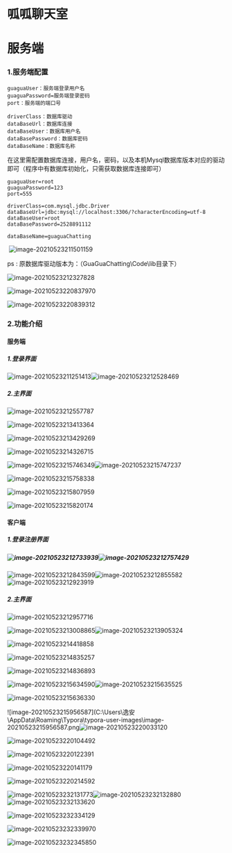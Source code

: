 



# 呱呱聊天室









# 服务端

### 1.服务端配置

```
guaguaUser：服务端登录用户名
guaguaPassword=服务端登录密码
port：服务端的端口号

driverClass：数据库驱动
dataBaseUrl：数据库连接
dataBaseUser：数据库用户名
dataBasePassword：数据库密码
dataBaseName：数据库名称
```

在这里需配置数据库连接，用户名，密码，以及本机Mysql数据库版本对应的驱动即可（程序中有数据库初始化，只需获取数据库连接即可）

```
guaguaUser=root
guaguaPassword=123
port=555

driverClass=com.mysql.jdbc.Driver
dataBaseUrl=jdbc:mysql://localhost:3306/?characterEncoding=utf-8
dataBaseUser=root
dataBasePassword=2528891112

dataBaseName=guaguaChatting
```

​	![image-20210523211501159](C:\Users\逸安\AppData\Roaming\Typora\typora-user-images\image-20210523211501159.png)

ps : 原数据库驱动版本为：（GuaGuaChatting\Code\lib目录下）

![image-20210523212327828](C:\Users\逸安\AppData\Roaming\Typora\typora-user-images\image-20210523212327828.png)

![image-20210523220837970](C:\Users\逸安\AppData\Roaming\Typora\typora-user-images\image-20210523220837970.png)

![image-20210523220839312](C:\Users\逸安\AppData\Roaming\Typora\typora-user-images\image-20210523220839312.png)

### 2.功能介绍

#### 服务端

##### 1.登录界面

![image-20210523211251413](C:\Users\逸安\AppData\Roaming\Typora\typora-user-images\image-20210523211251413.png)![image-20210523212528469](C:\Users\逸安\AppData\Roaming\Typora\typora-user-images\image-20210523212528469.png)

##### 2.主界面

![image-20210523212557787](C:\Users\逸安\AppData\Roaming\Typora\typora-user-images\image-20210523212557787.png)

![image-20210523213413364](C:\Users\逸安\AppData\Roaming\Typora\typora-user-images\image-20210523213413364.png)

![image-20210523213429269](C:\Users\逸安\AppData\Roaming\Typora\typora-user-images\image-20210523213429269.png)

![image-20210523214326715](C:\Users\逸安\AppData\Roaming\Typora\typora-user-images\image-20210523214326715.png)

![image-20210523215746349](C:\Users\逸安\AppData\Roaming\Typora\typora-user-images\image-20210523215746349.png)![image-20210523215747237](C:\Users\逸安\AppData\Roaming\Typora\typora-user-images\image-20210523215747237.png)

![image-20210523215758338](C:\Users\逸安\AppData\Roaming\Typora\typora-user-images\image-20210523215758338.png)

![image-20210523215807959](C:\Users\逸安\AppData\Roaming\Typora\typora-user-images\image-20210523215807959.png)

![image-20210523215820174](C:\Users\逸安\AppData\Roaming\Typora\typora-user-images\image-20210523215820174.png)







#### 客户端

##### 1.登录注册界面

##### ![image-20210523212733939](C:\Users\逸安\AppData\Roaming\Typora\typora-user-images\image-20210523212733939.png)![image-20210523212757429](C:\Users\逸安\AppData\Roaming\Typora\typora-user-images\image-20210523212757429.png)

![image-20210523212843599](C:\Users\逸安\AppData\Roaming\Typora\typora-user-images\image-20210523212843599.png)![image-20210523212855582](C:\Users\逸安\AppData\Roaming\Typora\typora-user-images\image-20210523212855582.png)![image-20210523212923919](C:\Users\逸安\AppData\Roaming\Typora\typora-user-images\image-20210523212923919.png)



##### 2.主界面

![image-20210523212957716](C:\Users\逸安\AppData\Roaming\Typora\typora-user-images\image-20210523212957716.png)



![image-20210523213008865](C:\Users\逸安\AppData\Roaming\Typora\typora-user-images\image-20210523213008865.png)![image-20210523213905324](C:\Users\逸安\AppData\Roaming\Typora\typora-user-images\image-20210523213905324.png)

![image-20210523214418858](C:\Users\逸安\AppData\Roaming\Typora\typora-user-images\image-20210523214418858.png)

![image-20210523214835257](C:\Users\逸安\AppData\Roaming\Typora\typora-user-images\image-20210523214835257.png)

![image-20210523214836893](C:\Users\逸安\AppData\Roaming\Typora\typora-user-images\image-20210523214836893.png)

![image-20210523215634590](C:\Users\逸安\AppData\Roaming\Typora\typora-user-images\image-20210523215634590.png)![image-20210523215635525](C:\Users\逸安\AppData\Roaming\Typora\typora-user-images\image-20210523215635525.png)

![image-20210523215636330](C:\Users\逸安\AppData\Roaming\Typora\typora-user-images\image-20210523215636330.png)







![image-20210523215956587](C:\Users\逸安\AppData\Roaming\Typora\typora-user-images\image-20210523215956587.png![image-20210523220033120](C:\Users\逸安\AppData\Roaming\Typora\typora-user-images\image-20210523220033120.png)



![image-20210523220104492](C:\Users\逸安\AppData\Roaming\Typora\typora-user-images\image-20210523220104492.png)



![image-20210523220122391](C:\Users\逸安\AppData\Roaming\Typora\typora-user-images\image-20210523220122391.png)





![image-20210523220141179](C:\Users\逸安\AppData\Roaming\Typora\typora-user-images\image-20210523220141179.png)

![image-20210523220214592](C:\Users\逸安\AppData\Roaming\Typora\typora-user-images\image-20210523220214592.png)

![image-20210523232131773](C:\Users\逸安\AppData\Roaming\Typora\typora-user-images\image-20210523232131773.png)![image-20210523232132880](C:\Users\逸安\AppData\Roaming\Typora\typora-user-images\image-20210523232132880.png)![image-20210523232133620](C:\Users\逸安\AppData\Roaming\Typora\typora-user-images\image-20210523232133620.png)



![image-20210523232334129](C:\Users\逸安\AppData\Roaming\Typora\typora-user-images\image-20210523232334129.png)

![image-20210523232339970](C:\Users\逸安\AppData\Roaming\Typora\typora-user-images\image-20210523232339970.png)

![image-20210523232345850](C:\Users\逸安\AppData\Roaming\Typora\typora-user-images\image-20210523232345850.png)

